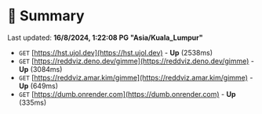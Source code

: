 # 📖 Summary
Last updated: **16/8/2024, 1:22:08 PG "Asia/Kuala_Lumpur"**

- `GET` [https://hst.ujol.dev](https://hst.ujol.dev) - **Up** (2538ms)
- `GET` [https://reddviz.deno.dev/gimme](https://reddviz.deno.dev/gimme) - **Up** (3084ms)
- `GET` [https://reddviz.amar.kim/gimme](https://reddviz.amar.kim/gimme) - **Up** (649ms)
- `GET` [https://dumb.onrender.com](https://dumb.onrender.com) - **Up** (335ms)
